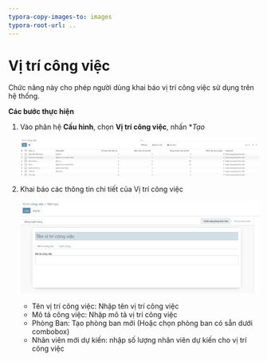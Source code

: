 ```yaml
---
typora-copy-images-to: images
typora-root-url: ..
---
```


# Vị trí công việc

Chức năng này cho phép người dùng khai báo vị trí công việc sử dụng trên hệ thống.

**Các bước thực hiện**

1. Vào phân hệ **Cấu hình**, chọn **Vị trí công việc**, nhấn **Tạo* 

   ![image-20210914002226361](./hrm/images/image-20210914002226361.png)

2. Khai báo các thông tin chi tiết của Vị trí công việc

   ![image-20210914002315215](./hrm/images/image-20210914002315215.png)

   - Tên vị trí công việc: Nhập tên vị trí công việc 
   - Mô tả công việc: Nhập mô tả vị trí công việc
   - Phòng Ban: Tạo phòng ban mới (Hoặc chọn phòng ban có sẵn dưới combobox)
   - Nhân viên mới dự kiến: nhập số lượng nhân viên dự kiến cho vị trí công việc

